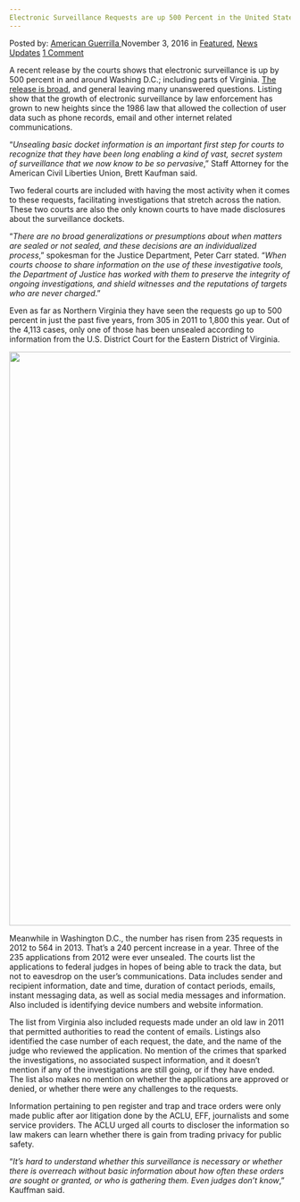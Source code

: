 ```yaml
---
Electronic Surveillance Requests are up 500 Percent in the United States
---
```

<article class="post-listing post-16245 post type-post status-publish format-standard has-post-thumbnail hentry  tag-2424 tag-electronic tag-percent tag-requests tag-states tag-surveillance tag-united">
    <div class="post-inner">
        <span>Posted by: <a href="https://www.deepdotweb.com/author/americanguerrilla/" title="">American Guerrilla </a></span>
    <span>November 3, 2016</span>
    <span>in <a href="https://www.deepdotweb.com/category/deepdot-news/" rel="category tag">Featured</a>, <a href="https://www.deepdotweb.com/category/news-updates/" rel="category tag">News Updates</a></span>
    <span><a href="https://www.deepdotweb.com/2016/11/03/electronic-surveillance-requests-500-percent-united-states/#comments">1 Comment</a></span>
    </p>
    <div class="clear"></div>
    <div class="entry">
    <p>A recent release by the courts shows that electronic surveillance is up by 500 percent in and around Washing D.C.; including parts of Virginia. <a href="https://www.washingtonpost.com/local/public-safety/us-courts-electronic-surveillance-up-500-percent-in-dc-area-since-2011-almost-all-sealed-cases/2016/10/22/48693ffa-8f10-11e6-9c52-0b10449e33c4_story.html">The release is broad</a>, and general leaving many unanswered questions. Listing show that the growth of electronic surveillance by law enforcement has grown to new heights since the 1986 law that allowed the collection of user data such as phone records, email and other internet related communications.</p>
    <p>“<em>Unsealing basic docket information is an important first step for courts to recognize that they have been long enabling a kind of vast, secret system of surveillance that we now know to be so pervasive</em>,” Staff Attorney for the American Civil Liberties Union, Brett Kaufman said.</p>
    <p>Two federal courts are included with having the most activity when it comes to these requests, facilitating investigations that stretch across the nation. These two courts are also the only known courts to have made disclosures about the surveillance dockets.</p>
    <p>“<em>There are no broad generalizations or presumptions about when matters are sealed or not sealed, and these decisions are an individualized process</em>,” spokesman for the Justice Department, Peter Carr stated. “<em>When courts choose to share information on the use of these investigative tools, the Department of Justice has worked with them to preserve the integrity of ongoing investigations, and shield witnesses and the reputations of targets who are never charged</em>.”</p>
    <p>Even as far as Northern Virginia they have seen the requests go up to 500 percent in just the past five years, from 305 in 2011 to 1,800 this year. Out of the 4,113 cases, only one of those has been unsealed according to information from the U.S. District Court for the Eastern District of Virginia.</p>
    <p><img class="wp-image-16246 aligncenter" src="/imgs/2016/11/word-image-1.jpeg" width="883" height="1026" srcset="/imgs/2016/11/word-image-1.jpeg 1484w, /imgs/2016/11/word-image-1-258x300.jpeg 258w, /imgs/2016/11/word-image-1-881x1024.jpeg 881w" sizes="(max-width: 883px) 100vw, 883px" /></p>
    <p>Meanwhile in Washington D.C., the number has risen from 235 requests in 2012 to 564 in 2013. That’s a 240 percent increase in a year. Three of the 235 applications from 2012 were ever unsealed. The courts list the applications to federal judges in hopes of being able to track the data, but not to eavesdrop on the user’s communications. Data includes sender and recipient information, date and time, duration of contact periods, emails, instant messaging data, as well as social media messages and information. Also included is identifying device numbers and website information.</p>
    <p>The list from Virginia also included requests made under an old law in 2011 that permitted authorities to read the content of emails. Listings also identified the case number of each request, the date, and the name of the judge who reviewed the application. No mention of the crimes that sparked the investigations, no associated suspect information, and it doesn’t mention if any of the investigations are still going, or if they have ended. The list also makes no mention on whether the applications are approved or denied, or whether there were any challenges to the requests.</p>
    <p>Information pertaining to pen register and trap and trace orders were only made public after aor litigation done by the ACLU, EFF, journalists and some service providers. The ACLU urged all courts to discloser the information so law makers can learn whether there is gain from trading privacy for public safety.</p>
    <p>“<em>It’s hard to understand whether this surveillance is necessary or whether there is overreach without basic information about how often these orders are sought or granted, or who is gathering them. Even judges don’t know</em>,” Kauffman said.</p>
    </div>
    <span style="display:none"><a href="https://www.deepdotweb.com/tag/500/" rel="tag">500</a> <a href="https://www.deepdotweb.com/tag/electronic/" rel="tag">electronic</a> <a href="https://www.deepdotweb.com/tag/percent/" rel="tag">percent</a> <a href="https://www.deepdotweb.com/tag/requests/" rel="tag">requests</a> <a href="https://www.deepdotweb.com/tag/states/" rel="tag">states</a> <a href="https://www.deepdotweb.com/tag/surveillance/" rel="tag">surveillance</a> <a href="https://www.deepdotweb.com/tag/united/" rel="tag">united</a></span> <span style="display:none" class="updated">2016-11-03</span>
    <div style="display:none" class="vcard author" itemprop="author" itemscope itemtype="http://schema.org/Person"><strong class="fn" itemprop="name"><a href="https://www.deepdotweb.com/author/americanguerrilla/" title="Posts by American Guerrilla" rel="author">American Guerrilla</a></strong></div>
    </div>
</article>

